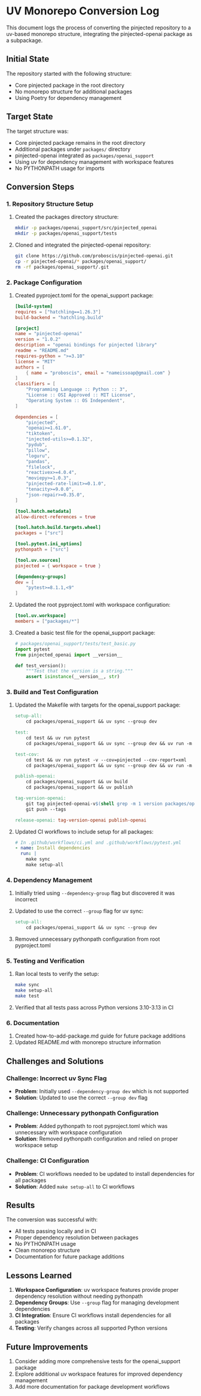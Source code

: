 # UV Monorepo Conversion Log

This document logs the process of converting the pinjected repository to a uv-based monorepo structure, integrating the pinjected-openai package as a subpackage.

## Initial State

The repository started with the following structure:
- Core pinjected package in the root directory
- No monorepo structure for additional packages
- Using Poetry for dependency management

## Target State

The target structure was:
- Core pinjected package remains in the root directory
- Additional packages under `packages/` directory
- pinjected-openai integrated as `packages/openai_support`
- Using uv for dependency management with workspace features
- No PYTHONPATH usage for imports

## Conversion Steps

### 1. Repository Structure Setup

1. Created the packages directory structure:
   ```bash
   mkdir -p packages/openai_support/src/pinjected_openai
   mkdir -p packages/openai_support/tests
   ```

2. Cloned and integrated the pinjected-openai repository:
   ```bash
   git clone https://github.com/proboscis/pinjected-openai.git
   cp -r pinjected-openai/* packages/openai_support/
   rm -rf packages/openai_support/.git
   ```

### 2. Package Configuration

1. Created pyproject.toml for the openai_support package:
   ```toml
   [build-system]
   requires = ["hatchling==1.26.3"]
   build-backend = "hatchling.build"

   [project]
   name = "pinjected-openai"
   version = "1.0.2"
   description = "openai bindings for pinjected library"
   readme = "README.md"
   requires-python = ">=3.10"
   license = "MIT"
   authors = [
       { name = "proboscis", email = "nameissoap@gmail.com" }
   ]
   classifiers = [
       "Programming Language :: Python :: 3",
       "License :: OSI Approved :: MIT License",
       "Operating System :: OS Independent",
   ]

   dependencies = [
       "pinjected",
       "openai>=1.61.0",
       "tiktoken",
       "injected-utils>=0.1.32",
       "pydub",
       "pillow",
       "loguru",
       "pandas",
       "filelock",
       "reactivex>=4.0.4",
       "moviepy>=1.0.3",
       "pinjected-rate-limit>=0.1.0",
       "tenacity>=9.0.0",
       "json-repair>=0.35.0",
   ]

   [tool.hatch.metadata]
   allow-direct-references = true

   [tool.hatch.build.targets.wheel]
   packages = ["src"]

   [tool.pytest.ini_options]
   pythonpath = ["src"]

   [tool.uv.sources]
   pinjected = { workspace = true }

   [dependency-groups]
   dev = [
       "pytest>=8.1.1,<9"
   ]
   ```

2. Updated the root pyproject.toml with workspace configuration:
   ```toml
   [tool.uv.workspace]
   members = ["packages/*"]
   ```

3. Created a basic test file for the openai_support package:
   ```python
   # packages/openai_support/tests/test_basic.py
   import pytest
   from pinjected_openai import __version__

   def test_version():
       """Test that the version is a string."""
       assert isinstance(__version__, str)
   ```

### 3. Build and Test Configuration

1. Updated the Makefile with targets for the openai_support package:
   ```makefile
   setup-all:
       cd packages/openai_support && uv sync --group dev

   test:
       cd test && uv run pytest
       cd packages/openai_support && uv sync --group dev && uv run -m pytest tests

   test-cov:
       cd test && uv run pytest -v --cov=pinjected --cov-report=xml
       cd packages/openai_support && uv sync --group dev && uv run -m pytest tests

   publish-openai:
       cd packages/openai_support && uv build
       cd packages/openai_support && uv publish

   tag-version-openai:
       git tag pinjected-openai-v$(shell grep -m 1 version packages/openai_support/pyproject.toml | cut -d'"' -f2)
       git push --tags

   release-openai: tag-version-openai publish-openai
   ```

2. Updated CI workflows to include setup for all packages:
   ```yaml
   # In .github/workflows/ci.yml and .github/workflows/pytest.yml
   - name: Install dependencies
     run: |
       make sync
       make setup-all
   ```

### 4. Dependency Management

1. Initially tried using `--dependency-group` flag but discovered it was incorrect
2. Updated to use the correct `--group` flag for uv sync:
   ```makefile
   setup-all:
       cd packages/openai_support && uv sync --group dev
   ```

3. Removed unnecessary pythonpath configuration from root pyproject.toml

### 5. Testing and Verification

1. Ran local tests to verify the setup:
   ```bash
   make sync
   make setup-all
   make test
   ```

2. Verified that all tests pass across Python versions 3.10-3.13 in CI

### 6. Documentation

1. Created how-to-add-package.md guide for future package additions
2. Updated README.md with monorepo structure information

## Challenges and Solutions

### Challenge: Incorrect uv Sync Flag
- **Problem**: Initially used `--dependency-group dev` which is not supported
- **Solution**: Updated to use the correct `--group dev` flag

### Challenge: Unnecessary pythonpath Configuration
- **Problem**: Added pythonpath to root pyproject.toml which was unnecessary with workspace configuration
- **Solution**: Removed pythonpath configuration and relied on proper workspace setup

### Challenge: CI Configuration
- **Problem**: CI workflows needed to be updated to install dependencies for all packages
- **Solution**: Added `make setup-all` to CI workflows

## Results

The conversion was successful with:
- All tests passing locally and in CI
- Proper dependency resolution between packages
- No PYTHONPATH usage
- Clean monorepo structure
- Documentation for future package additions

## Lessons Learned

1. **Workspace Configuration**: uv workspace features provide proper dependency resolution without needing pythonpath
2. **Dependency Groups**: Use `--group` flag for managing development dependencies
3. **CI Integration**: Ensure CI workflows install dependencies for all packages
4. **Testing**: Verify changes across all supported Python versions

## Future Improvements

1. Consider adding more comprehensive tests for the openai_support package
2. Explore additional uv workspace features for improved dependency management
3. Add more documentation for package development workflows
